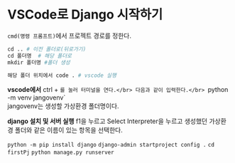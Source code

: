# VSCode로 Django 시작하기
`cmd(명령 프롬프트)`에서 프로젝트 경로를 정한다.
```python
cd .. #	이전 폴더로(뒤로가기)
cd 폴더명	# 해당 폴더로
mkdir 폴더명 #폴더 생성

해당 폴더 위치에서 code . # vscode 실행
```

**vscode에서**
ctrl + `를 눌러 터미널을 연다.</br>
다음과 같이 입력한다.</br>
`python -m  venv jangovenv`</br>
jangovenv는 생성할 가상환경 폴더명이다.

**django 설치 및 서버 실행**
f1을 누르고 Select Interpreter을 누르고 생성했던 가상환경 폴더와 같은 이름이 있는 항목을 선택한다.
</br>

`python -m pip install django`
`django-admin startproject config .`
`cd firstPj`
`python manage.py runserver`